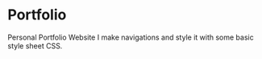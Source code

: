 # Portfolio
Personal Portfolio Website
I make navigations and style it with some basic style sheet CSS.
